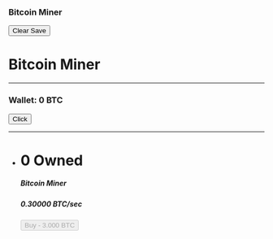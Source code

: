 <div class="container-fluid" id="top-bar">       <div class="header clearfix">         <h3 class="pull-xs-left m-y-1">Bitcoin Miner</h3>         <button type="button" id="btn-clear" class="btn btn-danger pull-xs-right m-y-1">Clear Save</button>       </div> </div>    <div class="container">   <div class="row">     <div class="col-lg-6 col-lg-offset-3 m-t-2 p-a-2 clearfix" id="main">       <h1 class="text-xs-center p-y-1">Bitcoin Miner</h1>       <hr size="30">       <h3 class="text-xs-center p-y-1">Wallet: <span id="btc-display">0</span> BTC</h3>       <button type="button" id="btn-click" class="center-block p-x-2 p-y-1 m-y-2 btn btn-lg btn-primary">Click</button>       <hr size="30">       <ul class="list-group p-y-1" id="shop">         <li class="list-group-item clearfix">           <h1 class="pull-xs-right"><span class="label label-default label-pill"><span id="owned-display">0</span> Owned</span></h1>           <h5 class="">Bitcoin Miner<h5>           <span class="label label-default label-pill pull-xs-left"><span id="rate-display">0.30000</span> BTC/sec</span>           </li>                        <button type="button" id="btn-buy" class="pull-xs-right btn btn-primary" disabled>Buy - 3.000 BTC</button>

